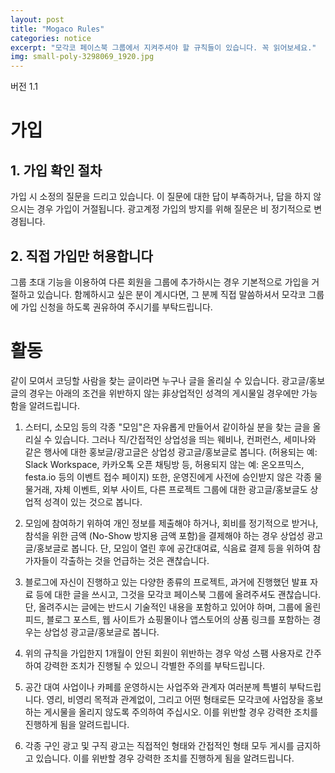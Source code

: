 ```yaml
---
layout: post
title: "Mogaco Rules"
categories: notice
excerpt: "모각코 페이스북 그룹에서 지켜주셔야 할 규칙들이 있습니다. 꼭 읽어보세요."
img: small-poly-3298069_1920.jpg
---
```


버전 1.1

# 가입

## 1. 가입 확인 절차

가입 시 소정의 질문을 드리고 있습니다. 이 질문에 대한 답이 부족하거나, 답을 하지 않으시는 경우 가입이 거절됩니다. 광고계정 가입의 방지를 위해 질문은 비 정기적으로 변경됩니다.

## 2. 직접 가입만 허용합니다

그룹 초대 기능을 이용하여 다른 회원을 그룹에 추가하시는 경우 기본적으로 가입을 거절하고 있습니다. 함께하시고 싶은 분이 계시다면, 그 분께 직접 말씀하셔서 모각코 그룹에 가입 신청을 하도록 권유하여 주시기를 부탁드립니다.

# 활동

같이 모여서 코딩할 사람을 찾는 글이라면 누구나 글을 올리실 수 있습니다.
광고글/홍보글의 경우는 아래의 조건을 위반하지 않는 非상업적인 성격의 게시물일 경우에만 가능함을 알려드립니다.

1. 스터디, 소모임 등의 각종 "모임"은 자유롭게 만들어서 같이하실 분을 찾는 글을 올리실 수 있습니다.
   그러나 직/간접적인 상업성을 띄는 웨비나, 컨퍼런스, 세미나와 같은 행사에 대한 홍보글/광고글은 상업성 광고글/홍보글로 봅니다.
   (허용되는 예: Slack Workspace, 카카오톡 오픈 채팅방 등, 허용되지 않는 예: 온오프믹스, festa.io 등의 이벤트 접수 페이지)
   또한, 운영진에게 사전에 승인받지 않은 각종 물물거래, 자체 이벤트, 외부 사이트, 다른 프로젝트 그룹에 대한 광고글/홍보글도 상업적 성격이 있는 것으로 봅니다.

2. 모임에 참여하기 위하여 개인 정보를 제출해야 하거나, 회비를 정기적으로 받거나, 참석을 위한 금액 (No-Show 방지용 금액 포함)을 결제해야 하는 경우 상업성 광고글/홍보글로 봅니다.
   단, 모임이 열린 후에 공간대여료, 식음료 결제 등을 위하여 참가자들이 각출하는 것을 언급하는 것은 괜찮습니다.

3. 블로그에 자신이 진행하고 있는 다양한 종류의 프로젝트, 과거에 진행했던 발표 자료 등에 대한 글을 쓰시고, 그것을 모각코 페이스북 그룹에 올려주셔도 괜찮습니다.
   단, 올려주시는 글에는 반드시 기술적인 내용을 포함하고 있어야 하며, 그룹에 올린 피드, 블로그 포스트, 웹 사이트가 쇼핑몰이나 앱스토어의 상품 링크를 포함하는 경우는 상업성 광고글/홍보글로 봅니다.

4. 위의 규칙을 가입한지 1개월이 안된 회원이 위반하는 경우 악성 스팸 사용자로 간주하여 강력한 조치가 진행될 수 있으니 각별한 주의를 부탁드립니다.

5. 공간 대여 사업이나 카페를 운영하시는 사업주와 관계자 여러분께 특별히 부탁드립니다.
   영리, 비영리 목적과 관계없이, 그리고 어떤 형태로든 모각코에 사업장을 홍보하는 게시물을 올리지 않도록 주의하여 주십시오.
   이를 위반할 경우 강력한 조치를 진행하게 됨을 알려드립니다.

6. 각종 구인 광고 및 구직 광고는 직접적인 형태와 간접적인 형태 모두 게시를 금지하고 있습니다. 이를 위반할 경우 강력한 조치를 진행하게 됨을 알려드립니다.
